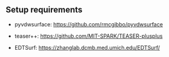 ## Setup requirements

- pyvdwsurface: https://github.com/rmcgibbo/pyvdwsurface 

- teaser++: https://github.com/MIT-SPARK/TEASER-plusplus 

- EDTSurf: https://zhanglab.dcmb.med.umich.edu/EDTSurf/

